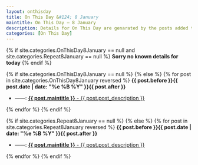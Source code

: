 ```yaml
---
layout: onthisday
title: On This Day &#124; 8 January
maintitle: On This Day — 8 January
description: Details for On This Day are genarated by the posts added to the website so the content is subject to changes/updates over time.
categories: [On This Day]
---
```


{% if site.categories.OnThisDay8January == null and site.categories.Repeat8January == null %}
<strong>Sorry no known details for today</strong>
{% endif %}

{% if site.categories.OnThisDay8January == null %}
{% else %}
{% for post in site.categories.OnThisDay8January reversed %}
<strong>{{ post.before }}{{ post.date | date: "%e %B %Y" }}{{ post.after }}</strong>
<ul>
<li> ——: <a class="{{ post.class }}" href="{{ post.url }}"><strong>{{ post.maintitle }}</strong> - {{ post.post_description }}</a></li>
</ul>
{% endfor %}
{% endif %}

{% if site.categories.Repeat8January == null %}
{% else %}
{% for post in site.categories.Repeat8January reversed %}
<strong>{{ post.before }}{{ post.date | date: "%e %B %Y" }}{{ post.after }}</strong>
<ul>
<li> ——: <a class="{{ post.class }}" href="{{ post.url }}"><strong>{{ post.maintitle }}</strong> - {{ post.post_description }}</a></li>
</ul>
{% endfor %}
{% endif %}
